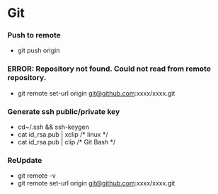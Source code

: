 # Git

### Push to remote
* git push origin

### ERROR: Repository not found. Could not read from remote repository.
* git remote set-url origin git@github.com:xxxx/xxxx.git

### Generate ssh public/private key
* cd~/.ssh && ssh-keygen
* cat id_rsa.pub | xclip /* linux */
* cat id_rsa.pub | clip /* Git Bash */

### ReUpdate 
* git remote -v
* git remote set-url origin git@github.com:xxxx/xxxx.git
